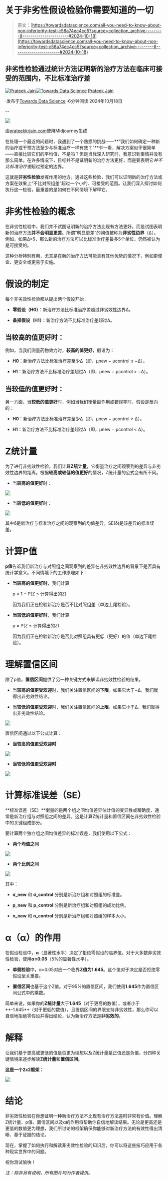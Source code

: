 # 关于非劣性假设检验你需要知道的一切

> 原文：[https://towardsdatascience.com/all-you-need-to-know-about-non-inferiority-test-c58a74ec4cc5?source=collection_archive---------8-----------------------#2024-10-18](https://towardsdatascience.com/all-you-need-to-know-about-non-inferiority-test-c58a74ec4cc5?source=collection_archive---------8-----------------------#2024-10-18)

## 非劣性检验通过统计方法证明新的治疗方法在临床可接受的范围内，不比标准治疗差

[](https://prateekkrjain.medium.com/?source=post_page---byline--c58a74ec4cc5--------------------------------)[![Prateek Jain](../Images/aca13a91c244dcffc6a4971649af0ce8.png)](https://prateekkrjain.medium.com/?source=post_page---byline--c58a74ec4cc5--------------------------------)[](https://towardsdatascience.com/?source=post_page---byline--c58a74ec4cc5--------------------------------)[![Towards Data Science](../Images/a6ff2676ffcc0c7aad8aaf1d79379785.png)](https://towardsdatascience.com/?source=post_page---byline--c58a74ec4cc5--------------------------------) [Prateek Jain](https://prateekkrjain.medium.com/?source=post_page---byline--c58a74ec4cc5--------------------------------)

·发布于[Towards Data Science](https://towardsdatascience.com/?source=post_page---byline--c58a74ec4cc5--------------------------------) ·6分钟阅读·2024年10月18日

--

![](../Images/59b1f94df176dbf50e72c65b6838f2d3.png)

由[prateekkrjain.com](http://prateekkrjain.com)使用Midjourney生成

在处理一个最近的问题时，我遇到了一个熟悉的挑战——**“我们如何确定一种新的治疗或干预方法至少与标准治疗一样有效？”**乍一看，解决方案似乎很简单——直接比较它们的平均值，不是吗？但是当我深入研究时，我意识到事情并没有那么简单。在许多情况下，目标并不是证明新的治疗方法更好，而是要表明它*并不比标准治疗差*超过预定的边界。

这就是**非劣性检验**发挥作用的地方。通过这些检验，我们可以证明新的治疗方法或方案在效果上“不比对照组差”超过一个小的、可接受的范围。让我们深入探讨如何执行这一检验，最重要的是如何在不同情境下解释它。

# 非劣性检验的概念

在非劣性检验中，我们并不试图证明新的治疗方法比现有方法更好。而是试图表明新的治疗方法**并不会明显更差**。所谓“明显更差”的阈值被称为**非劣性边界**（Δ）。例如，如果Δ=5，那么新的治疗方法可以比标准治疗差最多5个单位，仍然被认为是可接受的。

这种分析特别有用，尤其是在新的治疗方法可能具有其他优势的情况下，例如更便宜、更安全或更易于实施。

# 假设的制定

每个非劣效性检验都从提出两个假设开始：

+   **零假设（H0）**：新治疗方法比标准治疗差超过非劣效性边界Δ。

+   **备择假设（H1）**：新治疗方法不比标准治疗差超过Δ。

## 当较高的值更好时：

例如，当我们测量药物效力时，**较高的值更好**，假设为：

+   **H0**：新治疗方法比标准治疗差至少Δ（即，μnew − μcontrol ≤ −Δ）。

+   **H1**：新治疗方法不比标准治疗差超过Δ（即，μnew − μcontrol > −Δ）。

## 当较低的值更好时：

另一方面，当**较低的值更好**时，例如当我们衡量副作用或错误率时，假设是反向的：

+   **H0**：新治疗方法比标准治疗差至少Δ（即，μnew − μcontrol ≥ Δ）。

+   **H1**：新治疗方法不比标准治疗差超过Δ（即，μnew − μcontrol < Δ）。

# Z统计量

为了进行非劣效性检验，我们计算**Z统计量**，它衡量治疗之间观察到的差异与非劣效性边界的距离。根据**较高或较低的值更好**的情况，Z统计量的公式会有所不同。

+   当**较高的值更好**时：

![](../Images/008996de27836a2699e4af582d105b44.png)

+   当**较低的值更好**时：

![](../Images/29ab6915089d2d249a21e2b115e1059c.png)

其中δ是新治疗与标准治疗之间的观察到的均值差异，SE(δ)是该差异的标准误差。

# 计算P值

**p值**告诉我们新治疗与对照组之间观察到的差异在非劣效性边界的背景下是否具有统计学意义。不同情境下的工作原理如下：

+   **当较高的值更好时**，我们计算

    p = 1 − P(Z ≤ 计算得出的Z)

    因为我们正在检验新治疗是否不比对照组差（单边上尾检验）。

+   **当较低的值更好时**，我们计算

    p = P(Z ≤ 计算得出的Z)

    因为我们正在检验新治疗是否比对照组具有更低（更好）的值（单边下尾检验）。

# 理解置信区间

除了p值，**置信区间**提供了另一种关键方式来解读非劣效性检验的结果。

+   当**较高的值更受欢迎**时，我们关注置信区间的**下限**。如果它大于−Δ，我们就得出非劣效性结论。

+   当**较低的值更受欢迎**时，我们关注置信区间的**上限**。如果它小于Δ，我们就得出非劣效性结论。

![](../Images/a0ed59a09bf5c0e251322069c9f151ce.png)

置信区间通过以下公式计算：

+   **当较高的值更受欢迎时**

![](../Images/1c93924d62d01194a4f9be3eb2b13342.png)

+   **当较低的值更受欢迎时**

![](../Images/79945d242cd4f366a787b44e3779a4bf.png)

# 计算标准误差（SE）

**标准误差（SE）**衡量的是两个组之间均值差异估计值的变异性或精确度，通常是新治疗组与对照组之间的差异。这是计算Z统计量和置信区间在非劣效性检验中的关键组成部分。

要计算两个独立组之间均值差异的标准误差，我们使用以下公式：

+   **两个均值之间**

![](../Images/56394ccf3fcc97646693433986efed91.png)

+   **两个比例之间**

![](../Images/d224246324d0d88892d1d921da1ef160.png)

其中：

+   **σ_new** 和 **σ_control** 分别是新治疗组和对照组的标准差。

+   **p_new** 和 **p_control** 分别是新治疗组和对照组的成功比例。

+   **n_new** 和 **n_control** 分别是新治疗组和对照组的样本大小。

# α（**α**）的作用

在假设检验中，**α**（显著性水平）决定了拒绝零假设的临界值。对于大多数非劣效性检验，使用**α=0.05**（5%的显著性水平）。

+   **单侧检验**中，α=0.05对应一个临界**Z值为1.645**。这个值对于决定是否拒绝零假设至关重要。

+   **置信区间**也基于这个Z值。对于95%的置信区间，我们使用**1.645**作为置信区间公式中的乘数。

简单来说，如果你的**Z统计量**大于**1.645**（对于更高的数值），或者小于**-1.645**（对于更低的数值），且置信区间的界限支持非劣效性，那么你可以自信地拒绝零假设并得出结论，认为新治疗方法是**非劣效的**。

# 解释

让我们基于更高或更低的值是否更为理想以及Z统计量是正值还是负值，分四种关键情境来逐步解读**Z统计量**和**置信区间**。

**这是一个2x2框架：**

![](../Images/4c150c7ad20852df31caa24a7c1d93ab.png)

# 结论

非劣效性检验在你想证明一种新治疗方法不比现有治疗方法差时非常有价值。理解Z统计量、p值、置信区间以及α的作用将帮助你自信地解读结果。无论是更高还是更低的数值更为理想，我们所讨论的框架确保你能够对新治疗方法的有效性得出清晰、基于证据的结论。

现在，掌握了如何执行和解读非劣效性检验的知识后，你可以将这些技巧应用于各种现实世界中的问题。

祝你测试愉快！

*注：除非另有说明，所有图片均为作者提供。*
